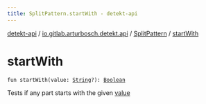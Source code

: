 ```yaml
---
title: SplitPattern.startWith - detekt-api
---
```


[detekt-api](../../index.html) / [io.gitlab.arturbosch.detekt.api](../index.html) / [SplitPattern](index.html) / [startWith](./start-with.html)

# startWith

`fun startWith(value: `[`String`](https://kotlinlang.org/api/latest/jvm/stdlib/kotlin/-string/index.html)`?): `[`Boolean`](https://kotlinlang.org/api/latest/jvm/stdlib/kotlin/-boolean/index.html)

Tests if any part starts with the given [value](start-with.html#io.gitlab.arturbosch.detekt.api.SplitPattern$startWith(kotlin.String)/value)

